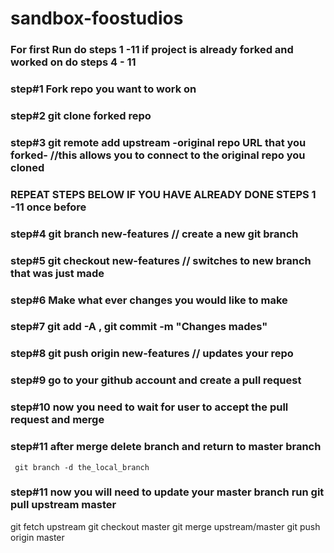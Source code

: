 # sandbox-foostudios
 ### For first Run do steps 1 -11 if project is already forked and worked on do steps 4 - 11
 
 
 ### step#1 Fork repo you want to work on
 
 ### step#2 git clone forked repo

 ### step#3 git remote add upstream -original repo URL that you forked- //this allows you to connect to the original repo you cloned

 ### REPEAT STEPS BELOW IF YOU HAVE ALREADY DONE STEPS 1 -11 once before
 
 
 ### step#4 git branch new-features // create a new git branch

 ### step#5 git checkout new-features // switches to new branch that was just made

 ### step#6 Make what ever changes you would like to make

 ### step#7 git add -A , git commit -m "Changes mades"

 ### step#8 git push origin new-features // updates your repo

 ### step#9 go to your github account and create a pull request

 ### step#10 now you need to wait for user to accept the pull request and merge
 
 ### step#11 after merge delete branch and return to master branch
     git branch -d the_local_branch

 ### step#11 now you will need to update your master branch run git pull upstream master 

git fetch upstream
git checkout master
git merge upstream/master
git push origin master

